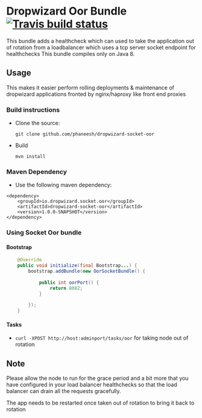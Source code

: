 # Dropwizard Oor Bundle [![Travis build status](https://travis-ci.org/phaneesh/dropwizard-socket-oor.svg?branch=master)](https://travis-ci.org/phaneesh/dropwizard-socket-oor)

This bundle adds a healthcheck which can used to take the application out of rotation from
a loadbalancer which uses a tcp server socket endpoint for healthchecks
This bundle compiles only on Java 8.
 
## Usage
This makes it easier perform rolling deployments & maintenance of dropwizard applications fronted by nginx/haproxy like front end proxies
 
### Build instructions
  - Clone the source:

        git clone github.com/phaneesh/dropwizard-socket-oor

  - Build

        mvn install

### Maven Dependency
* Use the following maven dependency:
```
<dependency>
    <groupId>io.dropwizard.socket.oor</groupId>
    <artifactId>dropwizard-socket-oor</artifactId>
    <version>1.0.0-SNAPSHOT</version>
</dependency>
```

### Using Socket Oor bundle

#### Bootstrap
```java
    @Override
    public void initialize(final Bootstrap...) {
        bootstrap.addBundle(new OorSocketBundle() {
            
            public int oorPort() {
                return 8082;
            }
            
        });
    }
```

#### Tasks
* ```curl -XPOST http://host:adminport/tasks/oor``` for taking node out of rotation

## Note
Please allow the node to run for the grace period and a bit more that
you have configured in your load balancer healthchecks so that the
load balancer can drain all the requests gracefully.

The app needs to be restarted once taken out of rotation to bring it back to rotation